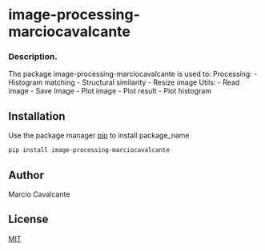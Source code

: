# image-processing-marciocavalcante

### Description. 
The package image-processing-marciocavalcante is used to:
	Processing:
		- Histogram matching
		- Structural similarity
		- Resize image
	Utils:
		- Read image
		- Save Image
		- Plot image
		- Plot result
		- Plot histogram

## Installation

Use the package manager [pip](https://pip.pypa.io/en/stable/) to install package_name

```bash
pip install image-processing-marciocavalcante
```
## Author
Marcio Cavalcante

## License
[MIT](https://choosealicense.com/licenses/mit/)